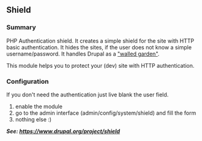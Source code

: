 Shield
------

### Summary

PHP Authentication shield. It creates a simple shield for the site with HTTP
basic authentication. It hides the sites, if the user does not know a simple
username/password. It handles Drupal as a
["walled garden"](http://en.wikipedia.org/wiki/Walled_garden_%28technology%29).

This module helps you to protect your (dev) site with HTTP authentication.

### Configuration 

If you don't need the authentication just live blank the user field.

1. enable the module
2. go to the admin interface (admin/config/system/shield) and fill the form
3. nothing else :)



***See: <https://www.drupal.org/project/shield>***
